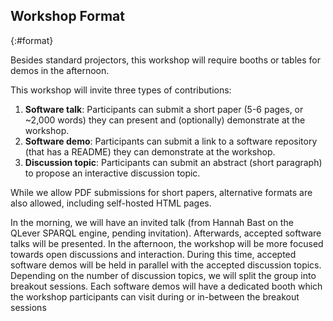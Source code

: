 ## Workshop Format
{:#format}

<!-- The intended mix of events, such as paper presentations, invited talks, panels, demos, and general discussion (either a tentative tabular schedule or a one paragraph summary).
We welcome workshops with an innovative structure and a diverse programme that attracts various types of contributions and ensures rich interactions. -->

Besides standard projectors, this workshop will require booths or tables for demos in the afternoon.

This workshop will invite three types of contributions:

1. **Software talk**: Participants can submit a short paper (5-6 pages, or ~2,000 words) they can present and (optionally) demonstrate at the workshop.
2. **Software demo**: Participants can submit a link to a software repository (that has a README) they can demonstrate at the workshop.
3. **Discussion topic**: Participants can submit an abstract (short paragraph) to propose an interactive discussion topic.

While we allow PDF submissions for short papers, alternative formats are also allowed, including self-hosted HTML pages.

In the morning, we will have an invited talk (from Hannah Bast on the QLever SPARQL engine, pending invitation).
Afterwards, accepted software talks will be presented.
In the afternoon, the workshop will be more focused towards open discussions and interaction.
During this time, accepted software demos will be held in parallel with the accepted discussion topics.
Depending on the number of discussion topics, we will split the group into breakout sessions.
Each software demos will have a dedicated booth which the workshop participants can visit during or in-between the breakout sessions
